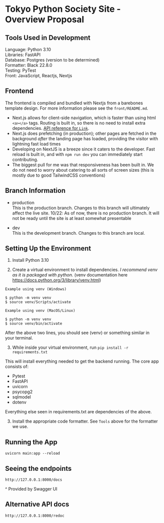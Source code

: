 # Tokyo Python Society Site - Overview Proposal

## Tools Used in Development

Language: Python 3.10  
Libraries: FastAPI  
Database: Postgres (version to be determined)  
Formatter: Black 22.8.0  
Testing: PyTest  
Front: JavaScript, Reactjs, Nextjs

## Frontend
The frontend is compiled and bundled with Nextjs from a barebones template design. For more information please see the `front/README.md`.

- Next.js allows for client-side navigation, which is faster than using html `<a></a>` tags. Routing is built in, so there is no need to install extra dependencies. [API reference for `Link`](https://nextjs.org/docs/api-reference/next/link).
- Next.js does prefetching (in production); other pages are fetched in the background *after* the landing page has loaded, providing the visitor with lightning fast load times
- Developing on NextJS is a breeze since it caters to the developer. Fast reload is built in, and with `npm run dev` you can immediately start contributing.
- The biggest pull for me was that responsiveness has been built in. We do not need to worry about catering to all sorts of screen sizes (this is mostly due to good TailwindCSS conventions)

## Branch Information

- production  
This is the production branch. Changes to this branch will ultimately affect the live site.
10/22: As of now, there is no production branch. It will not be ready until the site is at least somewhat presentable

- dev  
This is the development branch. Changes to this branch are local. 

## Setting Up the Environment

1. Install Python 3.10

2. Create a virtual environment to install dependencies. 
*I recommend venv as it is packaged with python.*
(venv documentation here https://docs.python.org/3/library/venv.html)

```
Example using venv (Windows)

$ python -m venv venv
$ source venv/Scripts/activate

Example using venv (MacOS/Linux)

$ python -m venv venv
$ source venv/bin/activate

```

After the above two lines, you should see (venv) or something similar in your terminal. 

3. While inside your virtual environment, run `pip install -r requirements.txt`

This will install everything needed to get the backend running. The core app consists of:
- Pytest
- FastAPI
- uvicorn
- psycopg2
- sqlmodel
- dotenv

Everything else seen in requirements.txt are dependencies of the above.

3. Install the appropriate code formatter. See `Tools` above for the formatter we use. 

## Running the App

`uvicorn main:app --reload`

## Seeing the endpoints

`http://127.0.0.1:8000/docs`

^ Provided by Swagger UI

## Alternative API docs

`http://127.0.0.1:8000/redoc`